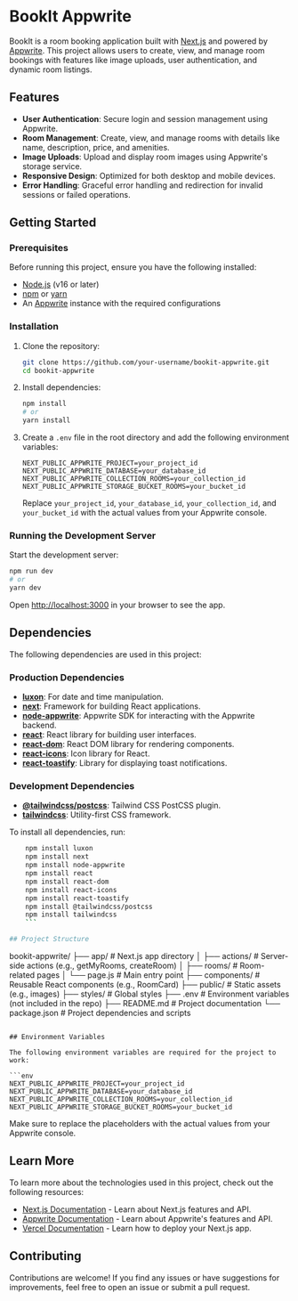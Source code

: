 # BookIt Appwrite

BookIt is a room booking application built with [Next.js](https://nextjs.org) and powered by [Appwrite](https://appwrite.io). This project allows users to create, view, and manage room bookings with features like image uploads, user authentication, and dynamic room listings.

## Features

-   **User Authentication**: Secure login and session management using Appwrite.
-   **Room Management**: Create, view, and manage rooms with details like name, description, price, and amenities.
-   **Image Uploads**: Upload and display room images using Appwrite's storage service.
-   **Responsive Design**: Optimized for both desktop and mobile devices.
-   **Error Handling**: Graceful error handling and redirection for invalid sessions or failed operations.

## Getting Started

### Prerequisites

Before running this project, ensure you have the following installed:

-   [Node.js](https://nodejs.org/) (v16 or later)
-   [npm](https://www.npmjs.com/) or [yarn](https://yarnpkg.com/)
-   An [Appwrite](https://appwrite.io) instance with the required configurations

### Installation

1. Clone the repository:

    ```bash
    git clone https://github.com/your-username/bookit-appwrite.git
    cd bookit-appwrite
    ```

2. Install dependencies:

    ```bash
    npm install
    # or
    yarn install
    ```

3. Create a `.env` file in the root directory and add the following environment variables:

    ```env
    NEXT_PUBLIC_APPWRITE_PROJECT=your_project_id
    NEXT_PUBLIC_APPWRITE_DATABASE=your_database_id
    NEXT_PUBLIC_APPWRITE_COLLECTION_ROOMS=your_collection_id
    NEXT_PUBLIC_APPWRITE_STORAGE_BUCKET_ROOMS=your_bucket_id
    ```

    Replace `your_project_id`, `your_database_id`, `your_collection_id`, and `your_bucket_id` with the actual values from your Appwrite console.

### Running the Development Server

Start the development server:

```bash
npm run dev
# or
yarn dev
```

Open [http://localhost:3000](http://localhost:3000) in your browser to see the app.

## Dependencies

The following dependencies are used in this project:

### Production Dependencies

-   **[luxon](https://moment.github.io/luxon/)**: For date and time manipulation.
-   **[next](https://nextjs.org/)**: Framework for building React applications.
-   **[node-appwrite](https://github.com/appwrite/sdk-for-node)**: Appwrite SDK for interacting with the Appwrite backend.
-   **[react](https://reactjs.org/)**: React library for building user interfaces.
-   **[react-dom](https://reactjs.org/docs/react-dom.html)**: React DOM library for rendering components.
-   **[react-icons](https://react-icons.github.io/react-icons/)**: Icon library for React.
-   **[react-toastify](https://fkhadra.github.io/react-toastify/)**: Library for displaying toast notifications.

### Development Dependencies

-   **[@tailwindcss/postcss](https://tailwindcss.com/docs/installation)**: Tailwind CSS PostCSS plugin.
-   **[tailwindcss](https://tailwindcss.com/)**: Utility-first CSS framework.

To install all dependencies, run:

```bash
    npm install luxon
    npm install next
    npm install node-appwrite
    npm install react
    npm install react-dom
    npm install react-icons
    npm install react-toastify
    npm install @tailwindcss/postcss
    npm install tailwindcss
    ```

## Project Structure

````

bookit-appwrite/
├── app/ # Next.js app directory
│ ├── actions/ # Server-side actions (e.g., getMyRooms, createRoom)
│ ├── rooms/ # Room-related pages
│ └── page.js # Main entry point
├── components/ # Reusable React components (e.g., RoomCard)
├── public/ # Static assets (e.g., images)
├── styles/ # Global styles
├── .env # Environment variables (not included in the repo)
├── README.md # Project documentation
└── package.json # Project dependencies and scripts

````

## Environment Variables

The following environment variables are required for the project to work:

```env
NEXT_PUBLIC_APPWRITE_PROJECT=your_project_id
NEXT_PUBLIC_APPWRITE_DATABASE=your_database_id
NEXT_PUBLIC_APPWRITE_COLLECTION_ROOMS=your_collection_id
NEXT_PUBLIC_APPWRITE_STORAGE_BUCKET_ROOMS=your_bucket_id
````

Make sure to replace the placeholders with the actual values from your Appwrite console.

## Learn More

To learn more about the technologies used in this project, check out the following resources:

-   [Next.js Documentation](https://nextjs.org/docs) - Learn about Next.js features and API.
-   [Appwrite Documentation](https://appwrite.io/docs) - Learn about Appwrite's features and API.
-   [Vercel Documentation](https://vercel.com/docs) - Learn how to deploy your Next.js app.

## Contributing

Contributions are welcome! If you find any issues or have suggestions for improvements, feel free to open an issue or submit a pull request.

